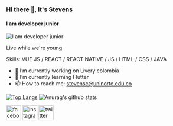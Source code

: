 ### Hi there 👋, It's  Stevens
#### I am developer junior
![I am developer junior](https://scontent.fbaq5-1.fna.fbcdn.net/v/t1.0-9/120996148_100377208515223_2530076936654640844_o.jpg?_nc_cat=104&ccb=2&_nc_sid=e3f864&_nc_eui2=AeGF0jqeP7zO41osDJFmifp2LboElzZndVotugSXNmd1WkFyL0M_l04W3qo2m2XF5GE&_nc_ohc=3d_oPWb1wQYAX_42aYk&_nc_ht=scontent.fbaq5-1.fna&oh=ead00446aac12a2fe56ea0241ba9b5e0&oe=5FE9E271)

Live while we're young

Skills: VUE JS / REACT / REACT  NATIVE / JS / HTML / CSS / JAVA

- 🔭 I’m currently working on Livery colombia 
- 🌱 I’m currently learning Flutter 
- 📫 How to reach me: stevensc@uninorte.edu.co 
 
 [![Top Langs](https://github-readme-stats.vercel.app/api/top-langs/?username=stevensc07&langs_count=8)](https://github.com/anuraghazra/github-readme-stats)
![Anurag's github stats](https://github-readme-stats.vercel.app/api?username=stevensc07&theme=chartreuse-dark&show_icons=true)

[<img src='https://cdn.jsdelivr.net/npm/simple-icons@3.0.1/icons/facebook.svg' alt='facebook' height='40'>](https://www.facebook.com/STIVENJCR)  [<img src='https://cdn.jsdelivr.net/npm/simple-icons@3.0.1/icons/instagram.svg' alt='instagram' height='40'>](https://www.instagram.com/stiven_correa/)  [<img src='https://cdn.jsdelivr.net/npm/simple-icons@3.0.1/icons/twitter.svg' alt='twitter' height='40'>](https://twitter.com/Correa0716)  


